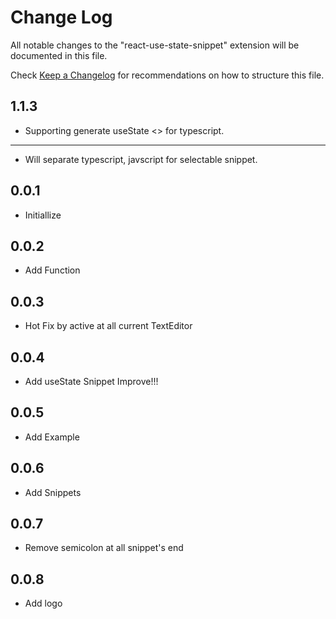 # Change Log

All notable changes to the "react-use-state-snippet" extension will be documented in this file.

Check [Keep a Changelog](http://keepachangelog.com/) for recommendations on how to structure this file.

## 1.1.3
- Supporting generate useState <> for typescript.
---
- Will separate typescript, javscript for selectable snippet.

## 0.0.1
- Initiallize

## 0.0.2
- Add Function

## 0.0.3
- Hot Fix by active at all current TextEditor

## 0.0.4
- Add useState Snippet Improve!!!

## 0.0.5
- Add Example

## 0.0.6
- Add Snippets
## 0.0.7
- Remove semicolon at all snippet's end

## 0.0.8
- Add logo